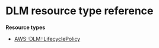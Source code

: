 # DLM resource type reference<a name="AWS_DLM"></a>

**Resource types**
+ [AWS::DLM::LifecyclePolicy](aws-resource-dlm-lifecyclepolicy.md)